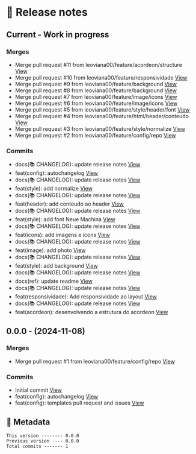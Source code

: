 # 🎁 Release notes

## Current - Work in progress
### Merges
*  Merge pull request #11 from leoviana00/feature/acordeon/structure [View](https://github.com/leoviana00/portfolio-html-css-js/commits/2f1ddc3708ffdf5947c5907927371c80a255ed30)
*  Merge pull request #10 from leoviana00/feature/responsividade [View](https://github.com/leoviana00/portfolio-html-css-js/commits/22dcccd3c11918a1b1ed9aad9d8695b738c0f6c9)
*  Merge pull request #9 from leoviana00/feature/background [View](https://github.com/leoviana00/portfolio-html-css-js/commits/79f903cc5481f5b08fa34f90487219aed1f999e3)
*  Merge pull request #8 from leoviana00/feature/background [View](https://github.com/leoviana00/portfolio-html-css-js/commits/5effd9f5e59fbcf2efc38c5f0b3c0e24bed64fe1)
*  Merge pull request #7 from leoviana00/feature/image/icons [View](https://github.com/leoviana00/portfolio-html-css-js/commits/ad9ee32b2e54117d1ef1e044ab7f2d3d62f4730f)
*  Merge pull request #6 from leoviana00/feature/image/icons [View](https://github.com/leoviana00/portfolio-html-css-js/commits/4ae19456e5c86771c96789c1f069f91a7b89678a)
*  Merge pull request #5 from leoviana00/feature/style/header/font [View](https://github.com/leoviana00/portfolio-html-css-js/commits/4ce263bdaa98703bf25c924d6ab7408249c80435)
*  Merge pull request #4 from leoviana00/feature/html/header/conteudo [View](https://github.com/leoviana00/portfolio-html-css-js/commits/6496f9128536f7ccbbd6aaf75c7ff7b27e0f0a2e)
*  Merge pull request #3 from leoviana00/feature/style/normalize [View](https://github.com/leoviana00/portfolio-html-css-js/commits/578a84c99c1a36852cf3f338ba67403e1f644c3b)
*  Merge pull request #2 from leoviana00/feature/config/repo [View](https://github.com/leoviana00/portfolio-html-css-js/commits/b1ba504fce5e732e85a20b4c0a0c06671d798f83)
### Commits
*  docs(📚 CHANGELOG): update release notes [View](https://github.com/leoviana00/portfolio-html-css-js/commits/7a8ad885e1e6ea33580028f3bd5e45bd63374337)
*  feat(config): autochangelog [View](https://github.com/leoviana00/portfolio-html-css-js/commits/5a0a53bf0050ab0712ea108ba06a9e6672d9a042)
*  docs(📚 CHANGELOG): update release notes [View](https://github.com/leoviana00/portfolio-html-css-js/commits/da0405992413b542012ccf7e604d0cf8be931ae9)
*  feat(style): add normalize [View](https://github.com/leoviana00/portfolio-html-css-js/commits/0b295b8f46ab42165330b8868fd16201f29712c8)
*  docs(📚 CHANGELOG): update release notes [View](https://github.com/leoviana00/portfolio-html-css-js/commits/74724d88513572a8a9bec718e792a12c70432127)
*  feat(header): add conteudo ao header [View](https://github.com/leoviana00/portfolio-html-css-js/commits/69ed3809281433a0fbf17aa847db78099e463d7c)
*  docs(📚 CHANGELOG): update release notes [View](https://github.com/leoviana00/portfolio-html-css-js/commits/92f1d638eebb6b382baad3c82380fc3a6435fc91)
*  feat(style): add font Neue Machina [View](https://github.com/leoviana00/portfolio-html-css-js/commits/ac0b96d30f42b07790d528f597093f730f550fda)
*  docs(📚 CHANGELOG): update release notes [View](https://github.com/leoviana00/portfolio-html-css-js/commits/30b29e4f410740932d977d36c0f4a78ff2c94c17)
*  feat(icons): add imagens e icons [View](https://github.com/leoviana00/portfolio-html-css-js/commits/b92223073e6c53aee4860dd866d1d4754ac711e0)
*  docs(📚 CHANGELOG): update release notes [View](https://github.com/leoviana00/portfolio-html-css-js/commits/90c0f8fe4aa0f456cfb139e70e1ff75f5bcf0143)
*  feat(image): add photo [View](https://github.com/leoviana00/portfolio-html-css-js/commits/992974fe35a2651498e431f680570ff9cd2914f0)
*  docs(📚 CHANGELOG): update release notes [View](https://github.com/leoviana00/portfolio-html-css-js/commits/872381a9de1c53231e768607832f2d80c487045b)
*  feat(style): add background [View](https://github.com/leoviana00/portfolio-html-css-js/commits/2438a95974ea1d64c517e50725f0485a42d7dd9d)
*  docs(📚 CHANGELOG): update release notes [View](https://github.com/leoviana00/portfolio-html-css-js/commits/4d5ae2dfe58186305c015b37d07ad04ef30c70c2)
*  docs(ref): update readme [View](https://github.com/leoviana00/portfolio-html-css-js/commits/29eea76b4e933675f493f1919f12fc899610e528)
*  docs(📚 CHANGELOG): update release notes [View](https://github.com/leoviana00/portfolio-html-css-js/commits/0c956287f8a47ff2012438c1fc8d28bf84ca40cb)
*  feat(responsividade): Add responsividade ao layout [View](https://github.com/leoviana00/portfolio-html-css-js/commits/3452953e3092e3fd5c4e1c69209e211ac734accb)
*  docs(📚 CHANGELOG): update release notes [View](https://github.com/leoviana00/portfolio-html-css-js/commits/6d69d713d4f02c585d6fbc2b26b5e9d69812cbfd)
*  feat(acordeon): desenvolvendo a estrutura do acordeon [View](https://github.com/leoviana00/portfolio-html-css-js/commits/2eff6f8051209a40d0317e3353d0f3f786471b12)



## 0.0.0 - (2024-11-08)
### Merges
*  Merge pull request #1 from leoviana00/feature/config/repo [View](https://github.com/leoviana00/portfolio-html-css-js/commits/f3b69894e693ec84d84fcdfc79c56c33875d8d90)
### Commits
*  Initial commit [View](https://github.com/leoviana00/portfolio-html-css-js/commits/3e9948d80f1ddc167510611fbb6c53336deb1c27)
*  feat(config): autochangelog [View](https://github.com/leoviana00/portfolio-html-css-js/commits/dff0cf2dac519679ceb476b667a930c04cd5fc43)
*  feat(config): templates pull request and issues [View](https://github.com/leoviana00/portfolio-html-css-js/commits/be6c49c8ec0b96b0395a02c804068c293c00476f)
## 📝 Metadata
```
This version -------- 0.0.0
Previous version ---- 0.0.0
Total commits ------- 1
```
